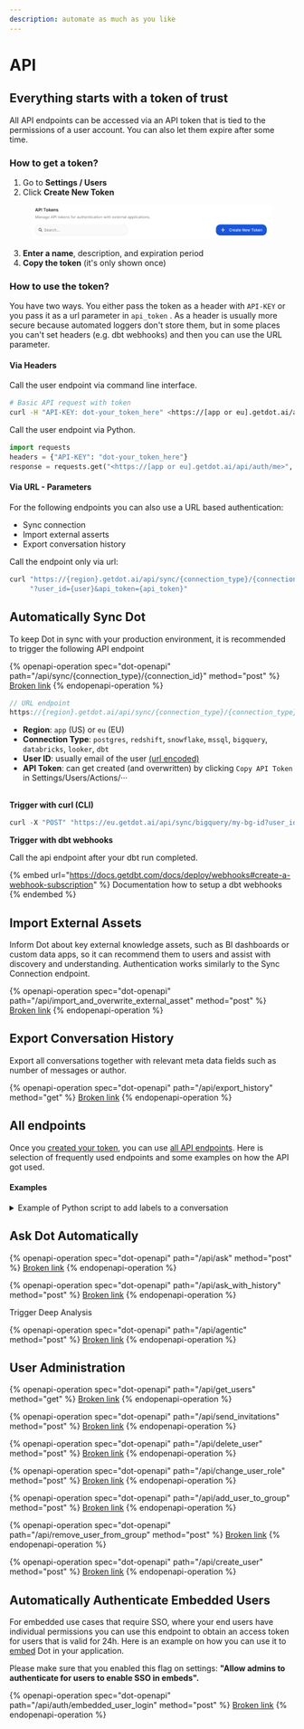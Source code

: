 ```yaml
---
description: automate as much as you like
---
```


# API

## Everything starts with a token of trust

All API endpoints can be accessed via an API token that is tied to the permissions of a user account. You can also let them expire after some time.

### How to get a token?

1. Go to **Settings / Users**
2. Click **Create New Token**

<figure><img src="../../.gitbook/assets/image (17).png" alt=""><figcaption></figcaption></figure>

3. **Enter a name**, description, and expiration period
4. **Copy the token** (it's only shown once)



### How to use the token?

You have two ways. You either pass the token as a header with `API-KEY` or you pass it as a url parameter  in `api_token` . As a header is usually more secure because automated loggers don't store them, but in some places you can't set headers (e.g. dbt webhooks) and then you can use the URL parameter.

#### Via Headers

Call the user endpoint via command line interface.

```bash
# Basic API request with token
curl -H "API-KEY: dot-your_token_here" <https://[app or eu].getdot.ai/api/auth/me>
```

Call the user endpoint via Python.

```python
import requests
headers = {"API-KEY": "dot-your_token_here"}
response = requests.get("<https://[app or eu].getdot.ai/api/auth/me>", headers=headers)
```

#### Via URL - Parameters

For the following endpoints you can also use a URL based authentication:

* Sync connection
* Import external asserts
* Export conversation history

Call the endpoint only via url:

```bash
curl "https://{region}.getdot.ai/api/sync/{connection_type}/{connection_type}" \
     "?user_id={user}&api_token={api_token}"
```





## Automatically Sync Dot

To keep Dot in sync with your production environment, it is recommended to trigger the following API endpoint

{% openapi-operation spec="dot-openapi" path="/api/sync/{connection_type}/{connection_id}" method="post" %}
[Broken link](broken-reference)
{% endopenapi-operation %}

```javascript
// URL endpoint
https://{region}.getdot.ai/api/sync/{connection_type}/{connection_type}?user_id={user}&api_token={api_token}
```

* **Region**: `app` (US)  or `eu` (EU)
* **Connection Type**: `postgres`, `redshift`, `snowflake`, `mssql`, `bigquery`, `databricks`, `looker`, `dbt`
* **User ID**: usually email of the user [(url encoded)](https://www.urlencoder.io/)
* **API Token**: can get created (and overwritten) by clicking `Copy API Token` in Settings/Users/Actions/···

\
**Trigger with curl (CLI)**

```javascript
curl -X "POST" "https://eu.getdot.ai/api/sync/bigquery/my-bg-id?user_id=sync_user%40contoso.com&api_token=dot-42673584be9724a21e1550336d6fe509f4a04207461ec9a926ca2a27cbd27fa0
```



**Trigger with dbt webhooks**

Call the api endpoint after your dbt run completed.

{% embed url="https://docs.getdbt.com/docs/deploy/webhooks#create-a-webhook-subscription" %}
Documentation how to setup a dbt webhooks
{% endembed %}







## Import External Assets

Inform Dot about key external knowledge assets, such as BI dashboards or custom data apps, so it can recommend them to users and assist with discovery and understanding. Authentication works similarly to the Sync Connection endpoint.

{% openapi-operation spec="dot-openapi" path="/api/import_and_overwrite_external_asset" method="post" %}
[Broken link](broken-reference)
{% endopenapi-operation %}



## Export Conversation History

Export all conversations together with relevant meta data fields such as number of messages or author.

{% openapi-operation spec="dot-openapi" path="/api/export_history" method="get" %}
[Broken link](broken-reference)
{% endopenapi-operation %}







## All endpoints

Once you [created your token](api.md#everything-starts-with-a-token-of-trust), you can use [all API endpoints](https://test.getdot.ai/redoc). Here is selection of frequently used endpoints and some examples on how the API got used.



#### Examples

<details>

<summary>Example of Python script to add labels to a conversation</summary>

```python
import requests

# Configuration
BASE_URL = "https://app.getdot.ai"
ADD_LABEL_ENDPOINT = "/api/add_label_to_chat"

# Replace with your API token obtained from your account settings.
API_TOKEN = "dot-your_token_here"

# Chat details
CHAT_ID = "your_chat_id"
LABELS = ["your_label"]

def add_label_to_chat(chat_id, labels):
    """Add labels to a chat using token-based authentication."""
    headers = {
        "API-KEY": API_TOKEN,
        "Content-Type": "application/json"
    }
    data = {"chat_id": chat_id, "labels": labels}
    
    try:
        response = requests.post(f"{BASE_URL}{ADD_LABEL_ENDPOINT}", headers=headers, json=data)
        response.raise_for_status()
        print("Successfully added labels to chat.")
    except requests.exceptions.RequestException as e:
        print(f"Failed to add labels to chat: {e}")

def main():
    add_label_to_chat(CHAT_ID, LABELS)

if __name__ == "__main__":
    main()
```

</details>





## Ask Dot Automatically

{% openapi-operation spec="dot-openapi" path="/api/ask" method="post" %}
[Broken link](broken-reference)
{% endopenapi-operation %}

{% openapi-operation spec="dot-openapi" path="/api/ask_with_history" method="post" %}
[Broken link](broken-reference)
{% endopenapi-operation %}

Trigger Deep Analysis

{% openapi-operation spec="dot-openapi" path="/api/agentic" method="post" %}
[Broken link](broken-reference)
{% endopenapi-operation %}



## User Administration

{% openapi-operation spec="dot-openapi" path="/api/get_users" method="get" %}
[Broken link](broken-reference)
{% endopenapi-operation %}

{% openapi-operation spec="dot-openapi" path="/api/send_invitations" method="post" %}
[Broken link](broken-reference)
{% endopenapi-operation %}

{% openapi-operation spec="dot-openapi" path="/api/delete_user" method="post" %}
[Broken link](broken-reference)
{% endopenapi-operation %}

{% openapi-operation spec="dot-openapi" path="/api/change_user_role" method="post" %}
[Broken link](broken-reference)
{% endopenapi-operation %}

{% openapi-operation spec="dot-openapi" path="/api/add_user_to_group" method="post" %}
[Broken link](broken-reference)
{% endopenapi-operation %}

{% openapi-operation spec="dot-openapi" path="/api/remove_user_from_group" method="post" %}
[Broken link](broken-reference)
{% endopenapi-operation %}

{% openapi-operation spec="dot-openapi" path="/api/create_user" method="post" %}
[Broken link](broken-reference)
{% endopenapi-operation %}

## Automatically Authenticate Embedded Users

For embedded use cases that require SSO, where your end users have individual permissions you can use this endpoint to obtain an access token for users that is valid for 24h. Here is an example on how you can use it to [embed](embed.md) Dot in your application.&#x20;

Please make sure that you enabled this flag on settings: **"Allow admins to authenticate for users to enable SSO in embeds".**

{% openapi-operation spec="dot-openapi" path="/api/auth/embedded_user_login" method="post" %}
[Broken link](broken-reference)
{% endopenapi-operation %}



